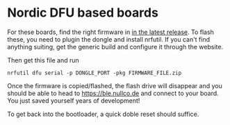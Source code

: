 # Nordic DFU based boards

For these boards, find the right firmware in [in the latest release](https://github.com/dakhnod/BLEnky/releases/latest).
To flash these, you need to plugin the dongle and install nrfutil.
If you can't find anything suiting, get the generic build and configure it through the website.

Then get this file and run
```
nrfutil dfu serial -p DONGLE_PORT -pkg FIRMWARE_FILE.zip
```

Once the firmware is copied/flashed, the flash drive will disappear and you should be able to head to https://ble.nullco.de and connect to your board. You just saved yourself years of development!

To get back into the bootloader, a quick doble reset should suffice.